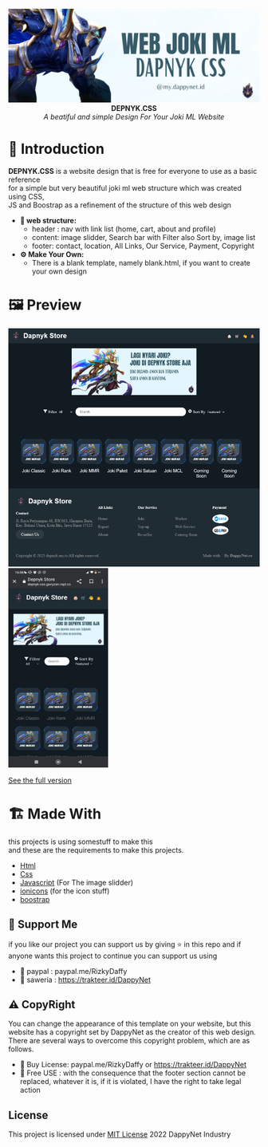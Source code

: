 
<p align="center">
  <img src="https://github.com/Dappy-Net/Joki/blob/main/Assets/banner.png?raw=true"> <br>
  <b>DEPNYK.CSS</b> <br>
  <i>A beatiful and simple Design For Your Joki ML Website</i>
</p>

# 🚩 Introduction

<p><b>DEPNYK.CSS</b> is a website design that is free for everyone to use as a basic reference<br>
  for a simple but very beautiful joki ml web structure which was created using CSS,<br>
  JS and Boostrap as a refinement of the structure of this web design</p>


* **🔖 web structure:**
  * header :  nav with link list (home, cart, about and profile)
  * content: image slidder, Search bar with Filter also Sort by, image list
  * footer: contact, location, All Links, Our Service, Payment, Copyright
* **⚙ Make Your Own:**
  * There is a blank template, namely blank.html, if you want to create your own design

# 🖼 Preview

<img src="https://github.com/Dappy-Net/Joki/blob/main/Assets/demo.png?raw=true" > <br>
<img src="https://github.com/Dappy-Net/Joki/blob/main/Assets/demo-hp.jpeg?raw=true" style="width: 200px; height: 400px;"> <br>

[See the full version](https://depnyk-css.gwryzen.repl.co)
<br>

# 🏗 Made With
this projects is using somestuff to make this<br>
and these are the requirements to make this projects.
 - [Html](https://id.wikipedia.org/wiki/HTML)
 - [Css](https://en.wikipedia.org/wiki/CSS) 
 - [Javascript](https://www.javascript.com/) (For The image slidder)
 - [ionicons](https://ionic.io/ionicons) (for the icon stuff)
 - [boostrap](https://en.wikipedia.org/wiki/Bootstrap_(front-end_framework)) 

## 👛 Support Me 
if you like our project you can support us by giving ⭐ in this repo
and if anyone wants this project to continue you can support us using
- 👝 paypal : paypal.me/RizkyDaffy
- 🤑 saweria : https://trakteer.id/DappyNet

## ⚠ CopyRight
You can change the appearance of this template on your website, but this website has a copyright set by DappyNet as the creator of this web design. There are several ways to overcome this copyright problem, which are as follows.
- 👝 Buy License: paypal.me/RizkyDaffy or https://trakteer.id/DappyNet
- 💸 Free USE : with the consequence that the footer section cannot be replaced, whatever it is, if it is violated, I have the right to take legal action


## License
This project is licensed under [MIT License](https://github.com/Dappy-Net/Joki/blob/main/LICENSE) 2022 DappyNet Industry
